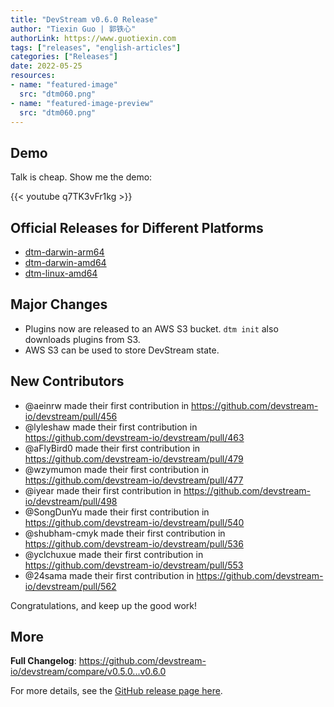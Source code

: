 ```yaml
---
title: "DevStream v0.6.0 Release"
author: "Tiexin Guo | 郭铁心"
authorLink: https://www.guotiexin.com
tags: ["releases", "english-articles"]
categories: ["Releases"]
date: 2022-05-25
resources:
- name: "featured-image"
  src: "dtm060.png"
- name: "featured-image-preview"
  src: "dtm060.png"
---
```


## Demo

Talk is cheap. Show me the demo:

{{< youtube q7TK3vFr1kg >}}

## Official Releases for Different Platforms

- [dtm-darwin-arm64](https://devstream.gateway.scarf.sh/releases/v0.6.0/dtm-darwin-arm64)
- [dtm-darwin-amd64](https://devstream.gateway.scarf.sh/releases/v0.6.0/dtm-darwin-amd64)
- [dtm-linux-amd64](https://devstream.gateway.scarf.sh/releases/v0.6.0/dtm-linux-amd64)

## Major Changes

- Plugins now are released to an AWS S3 bucket. `dtm init` also downloads plugins from S3.
- AWS S3 can be used to store DevStream state.

## New Contributors

- @aeinrw made their first contribution in https://github.com/devstream-io/devstream/pull/456
- @lyleshaw made their first contribution in https://github.com/devstream-io/devstream/pull/463
- @aFlyBird0 made their first contribution in https://github.com/devstream-io/devstream/pull/479
- @wzymumon made their first contribution in https://github.com/devstream-io/devstream/pull/477
- @iyear made their first contribution in https://github.com/devstream-io/devstream/pull/498
- @SongDunYu made their first contribution in https://github.com/devstream-io/devstream/pull/540
- @shubham-cmyk made their first contribution in https://github.com/devstream-io/devstream/pull/536
- @yclchuxue made their first contribution in https://github.com/devstream-io/devstream/pull/553
- @24sama made their first contribution in https://github.com/devstream-io/devstream/pull/562

Congratulations, and keep up the good work!

## More

**Full Changelog**: https://github.com/devstream-io/devstream/compare/v0.5.0...v0.6.0

For more details, see the [GitHub release page here](https://github.com/devstream-io/devstream/releases/tag/v0.6.0).
